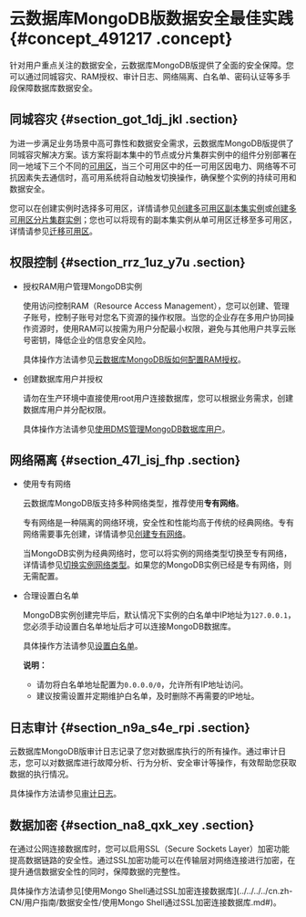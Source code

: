 # 云数据库MongoDB版数据安全最佳实践 {#concept_491217 .concept}

针对用户重点关注的数据安全，云数据库MongoDB版提供了全面的安全保障。您可以通过同城容灾、RAM授权、审计日志、网络隔离、白名单、密码认证等多手段保障数据库数据安全。

## 同城容灾 {#section_got_1dj_jkl .section}

为进一步满足业务场景中高可靠性和数据安全需求，云数据库MongoDB版提供了同城容灾解决方案。该方案将副本集中的节点或分片集群实例中的组件分别部署在同一地域下三个不同的[可用区](https://help.aliyun.com/document_detail/26559.html#ul-icc-njg-hfb)，当三个可用区中的任一可用区因电力、网络等不可抗因素失去通信时，高可用系统将自动触发切换操作，确保整个实例的持续可用和数据安全。

您可以在创建实例时选择多可用区，详情请参见[创建多可用区副本集实例](../../../../cn.zh-CN/用户指南/同城容灾解决方案/创建多可用区副本集实例.md#)或[创建多可用区分片集群实例](../../../../cn.zh-CN/用户指南/同城容灾解决方案/创建多可用区分片集群实例.md#)；您也可以将现有的副本集实例从单可用区迁移至多可用区，详情请参见[迁移可用区](../../../../cn.zh-CN/用户指南/实例管理/迁移可用区.md#)。

## 权限控制 {#section_rrz_1uz_y7u .section}

-   授权RAM用户管理MongoDB实例

    使用访问控制RAM（Resource Access Management），您可以创建、管理子账号，控制子账号对您名下资源的操作权限。当您的企业存在多用户协同操作资源时，使用RAM可以按需为用户分配最小权限，避免与其他用户共享云账号密钥，降低企业的信息安全风险。

    具体操作方法请参见[云数据库MongoDB版如何配置RAM授权](../../../../cn.zh-CN/常见问题/账号__权限管理/云数据库MongoDB版如何配置RAM用户（子账号）授权.md#)。

-   创建数据库用户并授权

    请勿在生产环境中直接使用root用户连接数据库，您可以根据业务需求，创建数据库用户并分配权限。

    具体操作方法请参见[使用DMS管理MongoDB数据库用户](https://help.aliyun.com/document_detail/99142.html#concept-cgg-qxh-1gb)。


## 网络隔离 {#section_47l_isj_fhp .section}

-   使用专有网络

    云数据库MongoDB版支持多种网络类型，推荐使用**专有网络**。

    专有网络是一种隔离的网络环境，安全性和性能均高于传统的经典网络。专有网络需要事先创建，详情请参见[创建专有网络](https://help.aliyun.com/document_detail/65402.html)。

    当MongoDB实例为经典网络时，您可以将实例的网络类型切换至专有网络，详情请参见[切换实例网络类型](../../../../cn.zh-CN/用户指南/管理网络连接/切换实例网络类型.md#)。如果您的MongoDB实例已经是专有网络，则无需配置。

-   合理设置白名单

    MongoDB实例创建完毕后，默认情况下实例的白名单中IP地址为`127.0.0.1`，您必须手动设置白名单地址后才可以连接MongoDB数据库。

    具体操作方法请参见[设置白名单](../../../../cn.zh-CN/用户指南/数据安全性/设置白名单.md#)。

    **说明：** 

    -   请勿将白名单地址配置为`0.0.0.0/0`，允许所有IP地址访问。
    -   建议按需设置并定期维护白名单，及时删除不再需要的IP地址。

## 日志审计 {#section_n9a_s4e_rpi .section}

云数据库MongoDB版审计日志记录了您对数据库执行的所有操作。通过审计日志，您可以对数据库进行故障分析、行为分析、安全审计等操作，有效帮助您获取数据的执行情况。

具体操作方法请参见[审计日志](../../../../cn.zh-CN/用户指南/数据安全性/审计日志.md#)。

## 数据加密 {#section_na8_qxk_xey .section}

在通过公网连接数据库时，您可以启用SSL（Secure Sockets Layer）加密功能提高数据链路的安全性。通过SSL加密功能可以在传输层对网络连接进行加密，在提升通信数据安全性的同时，保障数据的完整性。

具体操作方法请参见[使用Mongo Shell通过SSL加密连接数据库](../../../../cn.zh-CN/用户指南/数据安全性/使用Mongo Shell通过SSL加密连接数据库.md#)。

